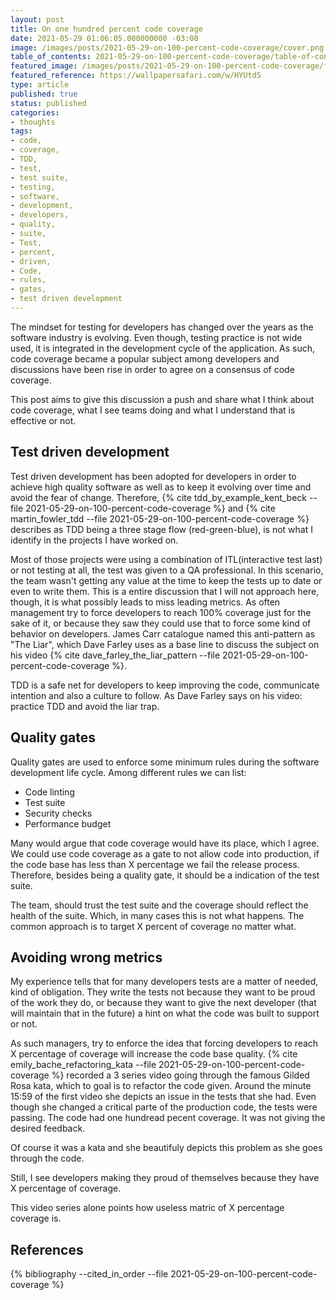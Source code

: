 ```yaml
---
layout: post
title: On one hundred percent code coverage
date: 2021-05-29 01:06:05.000000000 -03:00
image: /images/posts/2021-05-29-on-100-percent-code-coverage/cover.png
table_of_contents: 2021-05-29-on-100-percent-code-coverage/table-of-contents.md
featured_image: /images/posts/2021-05-29-on-100-percent-code-coverage/featured.jpg
featured_reference: https://wallpapersafari.com/w/HYUtdS
type: article
published: true
status: published
categories:
- thoughts
tags:
- code,
- coverage,
- TDD,
- test,
- test suite,
- testing,
- software,
- development,
- developers,
- quality,
- suite,
- Test,
- percent,
- driven,
- Code,
- rules,
- gates,
- test driven development
---
```


The mindset for testing for developers has changed over the years as the software
industry is evolving. Even though, testing practice is not wide used, it is integrated in the
development cycle of the application. As such, code coverage became a popular subject
among developers and discussions have been rise in order to agree on a consensus of
code coverage.

This post aims to give this discussion a push and share what I think about code coverage,
what I see teams doing and what I understand that is effective or not.

## Test driven development

Test driven development has been adopted for developers in order to achieve
high quality software as well as to keep it evolving over time and avoid
the fear of change. Therefore, {% cite tdd_by_example_kent_beck --file 2021-05-29-on-100-percent-code-coverage %}
and {% cite martin_fowler_tdd --file 2021-05-29-on-100-percent-code-coverage %}
describes as TDD being a three stage flow (red-green-blue), is not what I
identify in the projects I have worked on.

Most of those projects were using a combination of ITL(interactive test last) or not testing at all,
the test was given to a QA professional. In this scenario, the team wasn't
getting any value at the time to keep the tests up to date or even to
write them. This is a entire discussion that I will not approach here, though,
it is what possibly leads to miss leading metrics. As often management
try to force developers to reach 100% coverage just for the sake of it, or because
they saw they could use that to force some kind of behavior on developers.
James Carr catalogue named this anti-pattern as "The Liar", which Dave Farley
uses as a base line to discuss the subject on his video
{% cite dave_farley_the_liar_pattern --file 2021-05-29-on-100-percent-code-coverage %}.

TDD is a safe net for developers to keep improving the code, communicate intention
and also a culture to follow. As Dave Farley says on his video: practice TDD and
avoid the liar trap.

## Quality gates

Quality gates are used to enforce some minimum rules during the software development
life cycle. Among different rules we can list:

- Code linting
- Test suite
- Security checks
- Performance budget

Many would argue that code coverage would have its place, which I agree. We could
use code coverage as a gate to not allow code into production, if the code base
has less than X percentage we fail the release process.  Therefore, besides being
a quality gate, it should be a indication of the test suite.

The team, should trust the test suite and the coverage should reflect the health
of the suite. Which, in many cases this is not what happens. The common approach
is to target X percent of coverage no matter what.

## Avoiding wrong metrics

My experience tells that for many developers tests are a matter of needed, kind
of obligation. They write the tests not because they want to be proud of the
work they do, or because they want to give the next developer (that will
maintain that in the future) a hint on what the code was built to support or
not.

As such managers, try to enforce the idea that forcing developers to
reach X percentage of coverage will increase the code base quality.
{% cite emily_bache_refactoring_kata --file 2021-05-29-on-100-percent-code-coverage %}
recorded a 3 series video going through the famous Gilded Rosa kata, which
to goal is to refactor the code given. Around the minute 15:59 of the first
video she depicts an issue in the tests that she had. Even though she
changed a critical parte of the production code, the tests were passing. The
code had one hundread pecent coverage. It was not giving the desired feedback.

Of course it was a kata and she beautifuly depicts this problem as she goes
through the code.

Still, I see developers making they proud of themselves because they have X
percentage of coverage.

This video series alone points how useless matric of X percentage coverage is.

## References

{% bibliography --cited_in_order --file 2021-05-29-on-100-percent-code-coverage %}